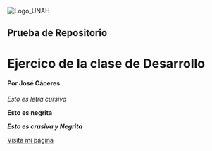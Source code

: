 ![Logo_UNAH](https://www.unah.edu.hn/themes/portalunah/assets/images/logo-unah.png)

Prueba de Repositorio
----------------------

# Ejercico de la clase de Desarrollo 

#### Por José Cáceres

*Esto es letra cursiva*

**Esto es negrita**

***Esto es crusiva y Negrita***

[Visita mi página](https://www.unah.edu.hn/)